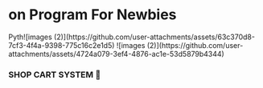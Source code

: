 <h1> on Program For Newbies </h1>
Pyth![images (2)](https://github.com/user-attachments/assets/63c370d8-7cf3-4f4a-9398-775c16c2e1d5)
![images (2)](https://github.com/user-attachments/assets/4724a079-3ef4-4876-ac1e-53d5879b4344)

<h3> SHOP CART SYSTEM  🛒 </h3>


